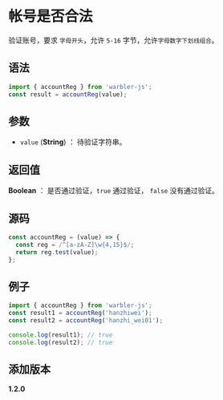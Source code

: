 # 帐号是否合法

验证账号，要求 `字母开头`，允许 `5-16` 字节，允许`字母数字下划线组合`。

## 语法

```js
import { accountReg } from 'warbler-js';
const result = accountReg(value);
```

## 参数

- `value` (**String**) ： 待验证字符串。

## 返回值

**Boolean** ： 是否通过验证，`true` 通过验证， `false` 没有通过验证。

## 源码

```js
const accountReg = (value) => {
  const reg = /^[a-zA-Z]\w{4,15}$/;
  return reg.test(value);
};
```

## 例子

```js
import { accountReg } from 'warbler-js';
const result1 = accountReg('hanzhiwei');
const result2 = accountReg('hanzhi_wei01');

console.log(result1); // true
console.log(result2); // true
```

## 添加版本

**1.2.0**
